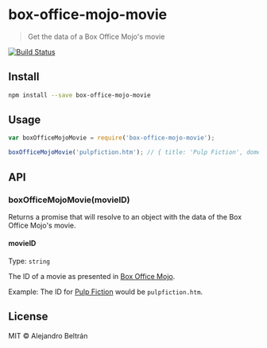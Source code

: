 # box-office-mojo-movie

> Get the data of a Box Office Mojo's movie

[![Build Status](https://travis-ci.org/alebelcor/box-office-mojo-movie.svg)](https://travis-ci.org/alebelcor/box-office-mojo-movie)

## Install

```bash
npm install --save box-office-mojo-movie
```

## Usage

```js
var boxOfficeMojoMovie = require('box-office-mojo-movie');

boxOfficeMojoMovie('pulpfiction.htm'); // { title: 'Pulp Fiction', domesticGross: 107928762 }
```

## API

### boxOfficeMojoMovie(movieID)

Returns a promise that will resolve to an object with the data of the Box Office Mojo's movie.

#### movieID

Type: `string`

The ID of a movie as presented in [Box Office Mojo](http://www.boxofficemojo.com/).

Example: The ID for [Pulp Fiction](http://www.boxofficemojo.com/movies/?id=pulpfiction.htm) would be `pulpfiction.htm`.

## License

MIT © Alejandro Beltrán
